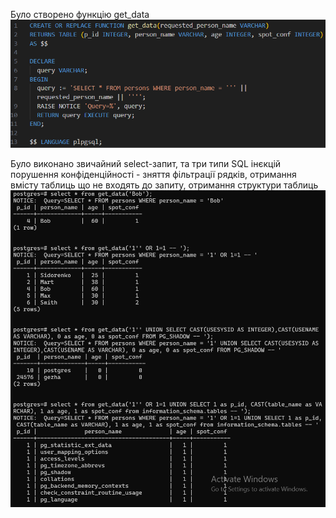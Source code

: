 Було створено функцію get_data
![](./pics/0.png)

Було виконано звичайний select-запит, та три типи SQL інєкцій порушення конфіденційності - зняття фільтрації рядків, отримання вмісту таблиць що не входять до запиту, отримання структури таблиць
![](./pics/1.png)


